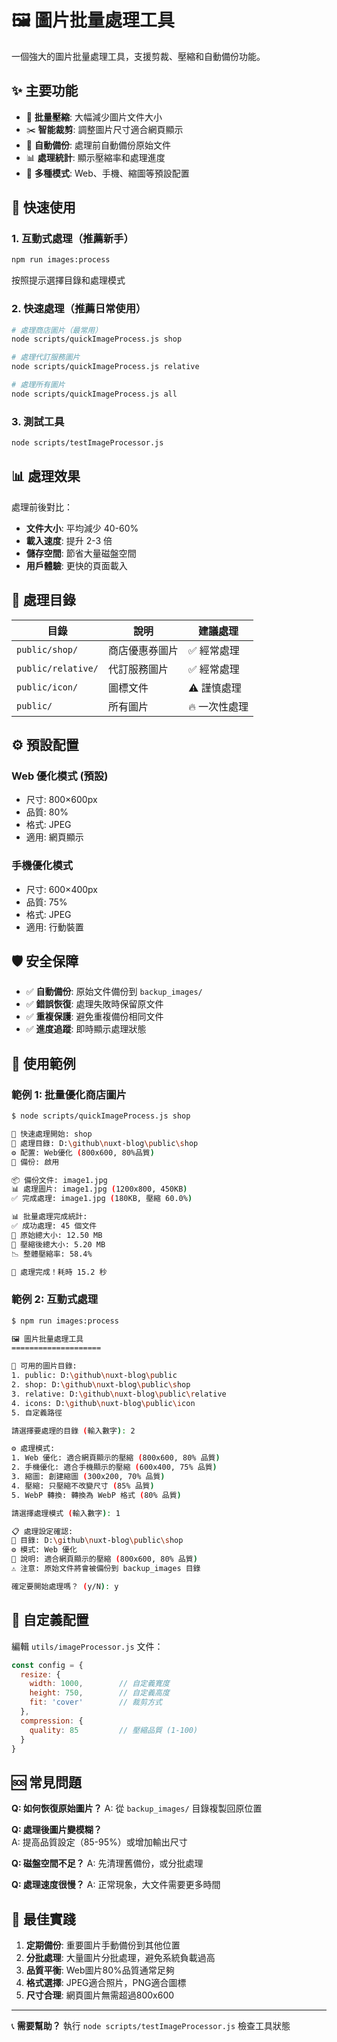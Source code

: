 # 🖼️ 圖片批量處理工具

一個強大的圖片批量處理工具，支援剪裁、壓縮和自動備份功能。

## ✨ 主要功能

- 📸 **批量壓縮**: 大幅減少圖片文件大小
- ✂️ **智能裁剪**: 調整圖片尺寸適合網頁顯示  
- 💾 **自動備份**: 處理前自動備份原始文件
- 📊 **處理統計**: 顯示壓縮率和處理進度
- 🎯 **多種模式**: Web、手機、縮圖等預設配置

## 🚀 快速使用

### 1. 互動式處理（推薦新手）
```bash
npm run images:process
```
按照提示選擇目錄和處理模式

### 2. 快速處理（推薦日常使用）
```bash
# 處理商店圖片（最常用）
node scripts/quickImageProcess.js shop

# 處理代訂服務圖片  
node scripts/quickImageProcess.js relative

# 處理所有圖片
node scripts/quickImageProcess.js all
```

### 3. 測試工具
```bash
node scripts/testImageProcessor.js
```

## 📊 處理效果

處理前後對比：
- **文件大小**: 平均減少 40-60%
- **載入速度**: 提升 2-3 倍
- **儲存空間**: 節省大量磁盤空間
- **用戶體驗**: 更快的頁面載入

## 📁 處理目錄

| 目錄 | 說明 | 建議處理 |
|------|------|----------|
| `public/shop/` | 商店優惠券圖片 | ✅ 經常處理 |
| `public/relative/` | 代訂服務圖片 | ✅ 經常處理 |
| `public/icon/` | 圖標文件 | ⚠️ 謹慎處理 |
| `public/` | 所有圖片 | 🔥 一次性處理 |

## ⚙️ 預設配置

### Web 優化模式 (預設)
- 尺寸: 800×600px
- 品質: 80%
- 格式: JPEG
- 適用: 網頁顯示

### 手機優化模式  
- 尺寸: 600×400px
- 品質: 75%
- 格式: JPEG
- 適用: 行動裝置

## 🛡️ 安全保障

- ✅ **自動備份**: 原始文件備份到 `backup_images/`
- ✅ **錯誤恢復**: 處理失敗時保留原文件
- ✅ **重複保護**: 避免重複備份相同文件
- ✅ **進度追蹤**: 即時顯示處理狀態

## 📝 使用範例

### 範例 1: 批量優化商店圖片
```bash
$ node scripts/quickImageProcess.js shop

🚀 快速處理開始: shop
📁 處理目錄: D:\github\nuxt-blog\public\shop
⚙️ 配置: Web優化 (800x600, 80%品質)
💾 備份: 啟用

📦 備份文件: image1.jpg
📊 處理圖片: image1.jpg (1200x800, 450KB)
✅ 完成處理: image1.jpg (180KB, 壓縮 60.0%)

📊 批量處理完成統計:
✅ 成功處理: 45 個文件
💾 原始總大小: 12.50 MB
💾 壓縮後總大小: 5.20 MB
📉 整體壓縮率: 58.4%

🎉 處理完成！耗時 15.2 秒
```

### 範例 2: 互動式處理
```bash
$ npm run images:process

🖼️ 圖片批量處理工具
====================

📁 可用的圖片目錄:
1. public: D:\github\nuxt-blog\public
2. shop: D:\github\nuxt-blog\public\shop
3. relative: D:\github\nuxt-blog\public\relative
4. icons: D:\github\nuxt-blog\public\icon
5. 自定義路徑

請選擇要處理的目錄 (輸入數字): 2

⚙️ 處理模式:
1. Web 優化: 適合網頁顯示的壓縮 (800x600, 80% 品質)
2. 手機優化: 適合手機顯示的壓縮 (600x400, 75% 品質)
3. 縮圖: 創建縮圖 (300x200, 70% 品質)
4. 壓縮: 只壓縮不改變尺寸 (85% 品質)
5. WebP 轉換: 轉換為 WebP 格式 (80% 品質)

請選擇處理模式 (輸入數字): 1

📋 處理設定確認:
📁 目錄: D:\github\nuxt-blog\public\shop
⚙️ 模式: Web 優化
📝 說明: 適合網頁顯示的壓縮 (800x600, 80% 品質)
⚠️ 注意: 原始文件將會被備份到 backup_images 目錄

確定要開始處理嗎？ (y/N): y
```

## 🔧 自定義配置

編輯 `utils/imageProcessor.js` 文件：

```javascript
const config = {
  resize: {
    width: 1000,        // 自定義寬度
    height: 750,        // 自定義高度
    fit: 'cover'        // 裁剪方式
  },
  compression: {
    quality: 85         // 壓縮品質 (1-100)
  }
}
```

## 🆘 常見問題

**Q: 如何恢復原始圖片？**
A: 從 `backup_images/` 目錄複製回原位置

**Q: 處理後圖片變模糊？**  
A: 提高品質設定（85-95%）或增加輸出尺寸

**Q: 磁盤空間不足？**
A: 先清理舊備份，或分批處理

**Q: 處理速度很慢？**
A: 正常現象，大文件需要更多時間

## 🎯 最佳實踐

1. **定期備份**: 重要圖片手動備份到其他位置
2. **分批處理**: 大量圖片分批處理，避免系統負載過高
3. **品質平衡**: Web圖片80%品質通常足夠
4. **格式選擇**: JPEG適合照片，PNG適合圖標
5. **尺寸合理**: 網頁圖片無需超過800x600

---

📞 **需要幫助？** 執行 `node scripts/testImageProcessor.js` 檢查工具狀態